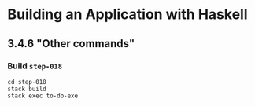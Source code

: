 # Building an Application with Haskell

## 3.4.6 "Other commands"

### Build `step-018`

```
cd step-018
stack build
stack exec to-do-exe
```

